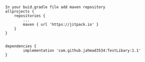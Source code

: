 	In your buid.gradle file add maven repository
	allprojects {
		repositories {
			...
			maven { url 'https://jitpack.io' }
		}
	}
	
	
	dependencies {
	        implementation 'com.github.jahmad3534:TestLibary:1.1'
	}
